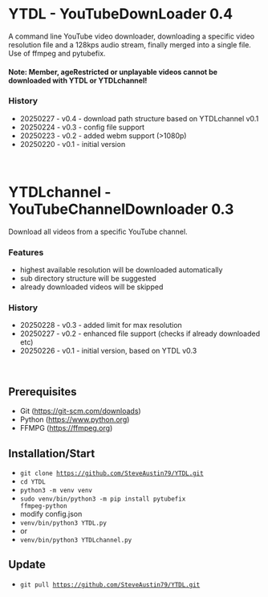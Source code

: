 # YTDL - YouTubeDownLoader 0.4
A command line YouTube video downloader, downloading a specific video resolution file and a 128kps audio stream, finally merged into a single file. Use of ffmpeg and pytubefix.

#### Note: Member, ageRestricted or unplayable videos cannot be downloaded with YTDL or YTDLchannel!

### History
- 20250227 - v0.4 - download path structure based on YTDLchannel v0.1
- 20250224 - v0.3 - config file support
- 20250223 - v0.2 - added webm support (>1080p)
- 20250220 - v0.1 - initial version

<br/>

# YTDLchannel - YouTubeChannelDownloader 0.3
Download all videos from a specific YouTube channel.

### Features
- highest available resolution will be downloaded automatically
- sub directory structure will be suggested
- already downloaded videos will be skipped

### History
- 20250228 - v0.3 - added limit for max resolution
- 20250227 - v0.2 - enhanced file support (checks if already downloaded etc)
- 20250226 - v0.1 - initial version, based on YTDL v0.3

<br/>

## Prerequisites
- Git (https://git-scm.com/downloads)
- Python (https://www.python.org)
- FFMPG (https://ffmpeg.org)

## Installation/Start
- <code>git clone https://github.com/SteveAustin79/YTDL.git</code>
- <code>cd YTDL</code>
- <code>python3 -m venv venv</code>
- <code>sudo venv/bin/python3 -m pip install pytubefix ffmpeg-python</code>
- modify config.json
- <code>venv/bin/python3 YTDL.py</code>
- or
- <code>venv/bin/python3 YTDLchannel.py</code>

## Update
- <code>git pull https://github.com/SteveAustin79/YTDL.git</code>
